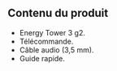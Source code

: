 ## Contenu du produit

- Energy Tower 3 g2.
- Télécommande.
- Câble audio (3,5 mm).
- Guide rapide.

